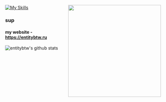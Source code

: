 [![My Skills](https://skillicons.dev/icons?i=py,html,css,linux,ps,ae,lua)](https://entitybtw.ru)
    <a href="https://limppumpo.bandcamp.com/album/limp-pumpo-full-discography">
        <img src="https://i.imgur.com/90S5TXZ.png" width="300" align="right" />
    </a>
### sup
#### my website - https://entitybtw.ru
![entitybtw's github stats](https://github-readme-stats.vercel.app/api?username=entitybtw&show_icons=true&theme=merko&hide_border=true&custom_title=entitybtw%27s%20github%20stats)
